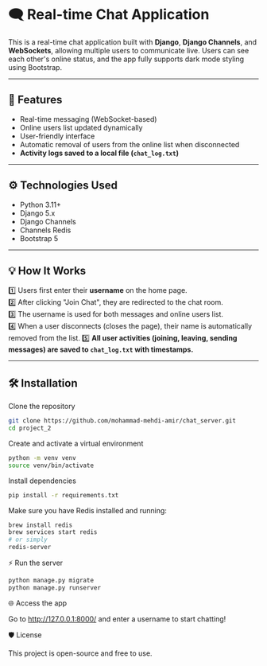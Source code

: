 # 🗨️ Real-time Chat Application

This is a real-time chat application built with **Django**, **Django Channels**, and **WebSockets**, allowing multiple users to communicate live. Users can see each other's online status, and the app fully supports dark mode styling using Bootstrap.

---

## 🚀 Features

- Real-time messaging (WebSocket-based)
- Online users list updated dynamically
- User-friendly interface 
- Automatic removal of users from the online list when disconnected
- **Activity logs saved to a local file (`chat_log.txt`)**

---

## ⚙️ Technologies Used

- Python 3.11+
- Django 5.x
- Django Channels
- Channels Redis
- Bootstrap 5

---

## 💡 How It Works

1️⃣ Users first enter their **username** on the home page.  
2️⃣ After clicking "Join Chat", they are redirected to the chat room.  
3️⃣ The username is used for both messages and online users list.  
4️⃣ When a user disconnects (closes the page), their name is automatically removed from the list.
5️⃣ **All user activities (joining, leaving, sending messages) are saved to `chat_log.txt` with timestamps.**

---

## 🛠️ Installation

Clone the repository

```bash
git clone https://github.com/mohammad-mehdi-amir/chat_server.git
cd project_2
```
Create and activate a virtual environment
```bash
python -m venv venv
source venv/bin/activate
```

Install dependencies
```bash
pip install -r requirements.txt
```

Make sure you have Redis installed and running:
```bash
brew install redis
brew services start redis
# or simply
redis-server
```

⚡ Run the server
```bash
python manage.py migrate
python manage.py runserver
```
🌐 Access the app

Go to http://127.0.0.1:8000/ and enter a username to start chatting!

🛡️ License

This project is open-source and free to use.









